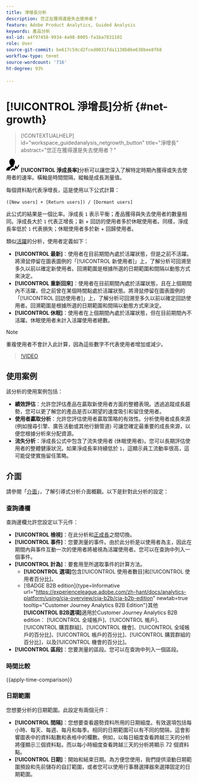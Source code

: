 ```yaml
---
title: 淨增長分析
description: 您正在獲得還是失去使用者？
feature: Adobe Product Analytics, Guided Analysis
keywords: 產品分析
exl-id: a4f97458-9934-4a98-8005-fa1ba7831101
role: User
source-git-commit: be617c59cd2fced0031fda1130b86e638bee8f68
workflow-type: tm+mt
source-wordcount: '716'
ht-degree: 93%

---
```


# [!UICONTROL 淨增長]分析 {#net-growth}

<!-- markdownlint-disable MD034 -->

>[!CONTEXTUALHELP]
>id="workspace_guidedanalysis_netgrowth_button"
>title="淨增長"
>abstract="您正在獲得還是失去使用者？"

<!-- markdownlint-enable MD034 -->

![NetGrowth](/help/assets/icons/NetGrowth.svg) **[!UICONTROL 淨成長率]**&#x200B;分析可以讓您深入了解特定時期內獲得或失去使用者的速率。橫軸是時間間隔，縱軸是成長測量值。

每個資料點代表淨增長，這是使用以下公式計算：

`([New users] + [Return users]) / [Dormant users]`

此公式的結果是一個比率。淨成長 `1` 表示平衡；產品獲得與失去使用者的數量相同。淨成長大於 `1` 代表正增長；新 + 回訪的使用者多於休眠使用者。同樣，淨成長率低於 `1` 代表損失；休眠使用者多於新 + 回歸使用者。

類似[活躍](active-growth.md)的分析，使用者定義如下：

* **[!UICONTROL 最新]**：使用者在目前期間內處於活躍狀態，但是之前不活躍。將滑鼠停留在圖表圖例的「[!UICONTROL 新使用者]」上，了解分析可回溯至多久以前以確定新使用者。回溯範圍是根據所選的日期範圍和間隔以動態方式來決定。
* **[!UICONTROL 重新回來]**：使用者在目前期間內處於活躍狀態，且在上個期間內不活躍，但之前曾在某個時間點處於活躍狀態。將滑鼠停留在圖表圖例的「[!UICONTROL 回訪使用者]」上，了解分析可回溯至多久以前以確定回訪使用者。回溯範圍是根據所選的日期範圍和間隔以動態方式來決定。
* **[!UICONTROL 休眠]**：使用者在上個期間內處於活躍狀態，但在目前期間內不活躍。休眠使用者未計入活躍使用者總數。

>[!NOTE]
>
>重複使用者不會計入此計算，因為這些數字不代表使用者增加或減少。

>[!VIDEO](https://video.tv.adobe.com/v/3423459/?quality=12&learn=on&captions=chi_hant)


## 使用案例

該分析的使用案例包括：

* **績效評估**：允許您評估產品在贏取新使用者方面的整體表現。透過追蹤成長趨勢，您可以更了解您的產品是否以期望的速度吸引和留住使用者。
* **使用者贏取分析**：允許您評估使用者贏取策略的有效性。分析使用者成長來源 (例如搜尋引擎、廣告活動或其他行銷管道) 可讓您確定最重要的成長來源，以便您根據分析來分配資源。
* **流失分析**：淨成長公式中包含了流失使用者 (休眠使用者)。您可以長期評估使用者的整體健康狀況。如果淨成長率持續低於 `1`，這顯示員工流動率很高，這可能促使實施留任策略。

## 介面

請參閱「[介面](../overview.md#interface)」，了解引導式分析介面概觀。以下是針對此分析的設定：

### 查詢邊欄

查詢邊欄允許您設定以下元件：

* **[!UICONTROL 檢視]**：在此分析和[正成長](active-growth.md)之間切換。
* **[!UICONTROL 事件]**：您要測量的事件。由於此分析是以使用者為主，因此在期間內與事件互動一次的使用者將被視為活躍使用者。您可以在查詢中列入一個事件。
* **[!UICONTROL 計為]**：要套用至所選取事件的計算方法。 <ul><li>**[!UICONTROL 選項]**&#x200B;包含[!UICONTROL 使用者數目]和[!UICONTROL 使用者百分比]。</li><li>[!BADGE B2B edition]{type=Informative url="https://experienceleague.adobe.com/zh-hant/docs/analytics-platform/using/cja-overview/cja-b2b/cja-b2b-edition" newtab=true tooltip="Customer Journey Analytics B2B Edition"}其他&#x200B;**[!UICONTROL B2B選項]**&#x200B;適用於Customer Journey Analytics B2B edition： [!UICONTROL 全域帳戶]、[!UICONTROL 帳戶]、[!UICONTROL 購買群組]、[!UICONTROL 機會]、[!UICONTROL 全域帳戶的百分比]、[!UICONTROL 帳戶的百分比]、[!UICONTROL 購買群組的百分比]，以及[!UICONTROL 機會的百分比]。</li></ul>
* **[!UICONTROL 區段]**：您要測量的區段。您可以在查詢中列入一個區段。

### 時間比較

{{apply-time-comparison}}

### 日期範圍

您想要分析的日期範圍。此設定有兩個元件：

* **[!UICONTROL 間隔]**：您想要查看趨勢資料所用的日期細度。有效選項包括每小時、每天、每週、每月和每季。相同的日期範圍可以有不同的間隔，這會影響圖表中的資料點數和表格中的欄數。例如，以每日細度查看跨越三天的分析將僅顯示三個資料點，而以每小時細度查看跨越三天的分析將顯示 72 個資料點。
* **[!UICONTROL 日期]**：開始和結束日期。為方便您使用，我們提供滾動日期範圍預設和先前儲存的自訂範圍，或者您可以使用行事曆選擇器來選擇固定的日期範圍。

<!-- 
## Example

See below for an example of the analysis.

![Net growth compare](../assets/net-growth-compare.png)

-->
